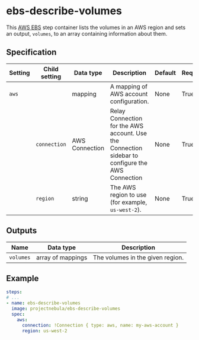# ebs-describe-volumes

This [AWS EBS](https://aws.amazon.com/ebs/) step container lists the volumes
in an AWS region and sets an output, `volumes`, to an array containing
information about them.

## Specification

| Setting | Child setting | Data type | Description | Default | Required |
|---------|---------------|-----------|-------------|---------|----------|
| `aws` || mapping | A mapping of AWS account configuration. | None | True |
|| `connection` | AWS Connection | Relay Connection for the AWS account. Use the Connection sidebar to configure the AWS Connection | None | True |
|| `region` | string | The AWS region to use (for example, `us-west-2`). | None | True |

## Outputs

| Name | Data type | Description |
|------|-----------|-------------|
| `volumes` | array of mappings | The volumes in the given region. |

## Example

```yaml
steps:
# ...
- name: ebs-describe-volumes
  image: projectnebula/ebs-describe-volumes
  spec:
    aws:
      connection: !Connection { type: aws, name: my-aws-account }
      region: us-west-2
```
